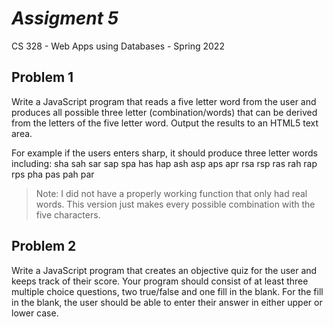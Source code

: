 # *Assigment 5*
CS 328 - Web Apps using Databases - Spring 2022
## Problem 1

Write a JavaScript program that reads a five letter word from the user and produces all possible three letter (combination/words) that can be derived from the letters of the five letter word. Output the results to an HTML5 text area.

For example if the users enters sharp, it should produce three letter words including: sha sah sar sap spa has hap ash asp aps  apr rsa rsp ras rah rap rps pha pas pah par

> Note: I did not have a properly working function that only had real words. This version just makes every possible
> combination with the five characters.

 

## Problem 2

Write a JavaScript program that creates an objective quiz for the user and keeps track of their score. Your program should consist of at least three multiple choice questions, two true/false and one fill in the blank. For the fill in the blank, the user should be able to enter their answer in either upper or lower case.
